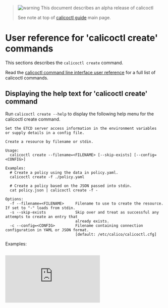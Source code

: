 > ![warning](images/warning.png) This document describes an alpha release of calicoctl
>
> See note at top of [calicoctl guide](../calicoctl.md) main page.

# User reference for 'calicoctl create' commands

This sections describes the `calicoctl create` command.

Read the [calicoctl command line interface user reference](../calicoctl.md) 
for a full list of calicoctl commands.

## Displaying the help text for 'calicoctl create' command

Run `calicoctl create --help` to display the following help menu for the 
calicoctl create command.

```
Set the ETCD server access information in the environment variables
or supply details in a config file.

Create a resource by filename or stdin.

Usage:
  calicoctl create --filename=<FILENAME> [--skip-exists] [--config=<CONFIG>]

Examples:
  # Create a policy using the data in policy.yaml.
  calicoctl create -f ./policy.yaml

  # Create a policy based on the JSON passed into stdin.
  cat policy.json | calicoctl create -f -

Options:
  -f --filename=<FILENAME>     Filename to use to create the resource.  If set to "-" loads from stdin.
  -s --skip-exists             Skip over and treat as successful any attempts to create an entry that
                               already exists.
  -c --config=<CONFIG>         Filename containing connection configuration in YAML or JSON format.
                               [default: /etc/calico/calicoctl.cfg]
```

Examples:

```

```
[![Analytics](https://calico-ga-beacon.appspot.com/UA-52125893-3/calicoctl/docs/calicoctl/create.md?pixel)](https://github.com/igrigorik/ga-beacon)
